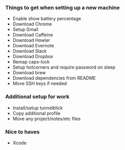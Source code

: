 ### Things to get when setting up a new machine
* Enable show battery percentage
* Download Chrome
* Setup Gmail
* Download Caffeine
* Download Howler
* Download Evernote
* Download Slack
* Download Dropbox
* Remap caps-lock
* Setup hotcorners and require password on sleep
* Download brew
* Download dependencies from README
* Move SSH keys if needed

### Additional setup for work
* Install/setup tunnelblick
* Copy additional profile
* Move any project/notes/etc files

### Nice to haves
* Xcode
